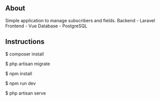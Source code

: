 ## About

Simple application to manage subscribers and fields.
Backend - Laravel
Frontend - Vue
Database - PostgreSQL


## Instructions

 $ composer install

 $ php artisan migrate

 $ npm install

 $ npm run dev

 $ php artisan serve